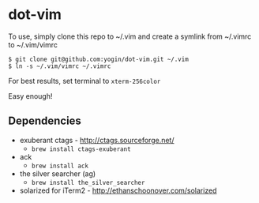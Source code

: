 dot-vim
=======

To use, simply clone this repo to ~/.vim and create a symlink from ~/.vimrc to ~/.vim/vimrc

    $ git clone git@github.com:yogin/dot-vim.git ~/.vim
    $ ln -s ~/.vim/vimrc ~/.vimrc

For best results, set terminal to `xterm-256color`

Easy enough!

Dependencies
------------

 * exuberant ctags - http://ctags.sourceforge.net/
   * `brew install ctags-exuberant`
 * ack
   * `brew install ack`
 * the silver searcher (ag)
   * `brew install the_silver_searcher`
 * solarized for iTerm2 - http://ethanschoonover.com/solarized


